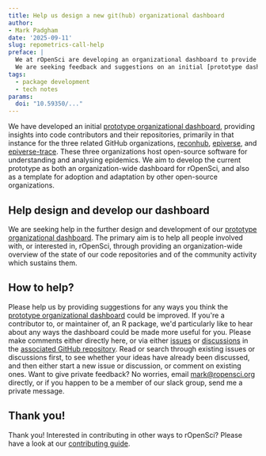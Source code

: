 ```yaml
---
title: Help us design a new git(hub) organizational dashboard
author: 
- Mark Padgham
date: '2025-09-11'
slug: repometrics-call-help
preface: |
  We at rOpenSci are developing an organizational dashboard to provide an overview of all rOpenSci code contributors and their repositories.
  We are seeking feedback and suggestions on an initial [prototype dashboard](https://ropensci-review-tools.github.io/repometrics-demo/).
tags:
  - package development
  - tech notes
params:
  doi: "10.59350/..."
---
```


We have developed an initial [prototype organizational dashboard](https://ropensci-review-tools.github.io/repometrics-demo/), providing insights into code contributors and their repositories, primarily in that instance for the three related GitHub organizations, [reconhub](https://github.com/reconhub), [epiverse](https://github.com/epiverse), and [epiverse-trace](https://github.com/epiverse-trace). 
These three organizations host open-source software for understanding and analysing epidemics.
We aim to develop the current prototype as both an organization-wide dashboard for rOpenSci, and also as a template for adoption and adaptation by other open-source organizations.

## Help design and develop our dashboard

We are seeking help in the further design and development of our [prototype organizational dashboard](https://ropensci-review-tools.github.io/repometrics-demo/).
The primary aim is to help all people involved with, or interested in, rOpenSci, through providing an organization-wide overview of the state of our code repositories and of the community activity which sustains them.

## How to help?

Please help us by providing suggestions for any ways you think the [prototype organizational dashboard](https://ropensci-review-tools.github.io/repometrics-demo/) could be improved.
If you're a contributor to, or maintainer of, an R package, we'd particularly like to hear about any ways the dashboard could be made more useful for you.
Please make comments either directly here, or via either [issues](https://github.com/ropensci-review-tools/orgmetrics/issues) or [discussions](https://github.com/ropensci-review-tools/orgmetrics/discussions/) in the [associated GitHub repository](https://github.com/ropensci-review-tools/orgmetrics).
Read or search through existing issues or discussions first, to see whether your ideas have already been discussed, and then either start a new issue or discussion, or comment on existing ones.
Want to give private feedback?
No worries, email <mark@ropensci.org> directly, or if you happen to be a member of our slack group, send me a private message.

## Thank you!

Thank you! 
Interested in contributing in other ways to rOpenSci? 
Please have a look at our [contributing guide](https://contributing.ropensci.org). 
